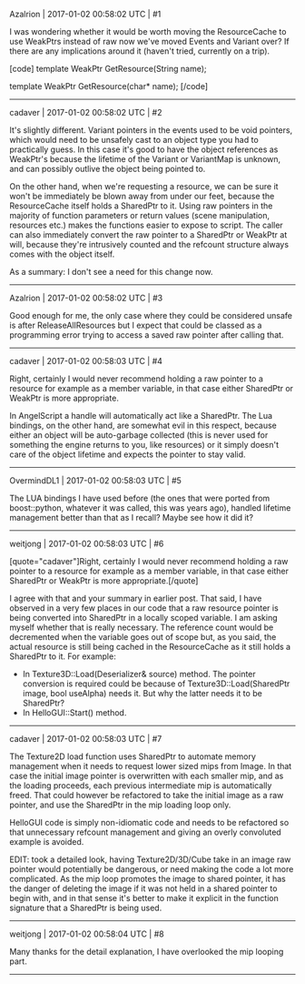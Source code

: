 Azalrion | 2017-01-02 00:58:02 UTC | #1

I was wondering whether it would be worth moving the ResourceCache to use WeakPtrs instead of raw now we've moved Events and Variant over? If there are any implications around it (haven't tried, currently on a trip).

[code]
template<typename T>
WeakPtr<T> GetResource(String name);

template<typename T>
WeakPtr<T> GetResource(char* name);
[/code]

-------------------------

cadaver | 2017-01-02 00:58:02 UTC | #2

It's slightly different. Variant pointers in the events used to be void pointers, which would need to be unsafely cast to an object type you had to practically guess. In this case it's good to have the object references as WeakPtr's because the lifetime of the Variant or VariantMap is unknown, and can possibly outlive the object being pointed to.

On the other hand, when we're requesting a resource, we can be sure it won't be immediately be blown away from under our feet, because the ResourceCache itself holds a SharedPtr to it. Using raw pointers in the majority of function parameters or return values (scene manipulation, resources etc.) makes the functions easier to expose to script. The caller can also immediately convert the raw pointer to a SharedPtr or WeakPtr at will, because they're intrusively counted and the refcount structure always comes with the object itself.

As a summary: I don't see a need for this change now.

-------------------------

Azalrion | 2017-01-02 00:58:02 UTC | #3

Good enough for me, the only case where they could be considered unsafe is after ReleaseAllResources but I expect that could be classed as a programming error trying to access a saved raw pointer after calling that.

-------------------------

cadaver | 2017-01-02 00:58:03 UTC | #4

Right, certainly I would never recommend holding a raw pointer to a resource for example as a member variable, in that case either SharedPtr or WeakPtr is more appropriate.

In AngelScript a handle will automatically act like a SharedPtr. The Lua bindings, on the other hand, are somewhat evil in this respect, because either an object will be auto-garbage collected (this is never used for something the engine returns to you, like resources) or it simply doesn't care of the object lifetime and expects the pointer to stay valid.

-------------------------

OvermindDL1 | 2017-01-02 00:58:03 UTC | #5

The LUA bindings I have used before (the ones that were ported from boost::python, whatever it was called, this was years ago), handled lifetime management better than that as I recall?  Maybe see how it did it?

-------------------------

weitjong | 2017-01-02 00:58:03 UTC | #6

[quote="cadaver"]Right, certainly I would never recommend holding a raw pointer to a resource for example as a member variable, in that case either SharedPtr or WeakPtr is more appropriate.[/quote]

I agree with that and your summary in earlier post. That said, I have observed in a very few places in our code that a raw resource pointer is being converted into SharedPtr in a locally scoped variable. I am asking myself whether that is really necessary. The reference count would be decremented when the variable goes out of scope but, as you said, the actual resource is still being cached in the ResourceCache as it still holds a SharedPtr to it. For example:
- In Texture3D::Load(Deserializer& source) method. The pointer conversion is required could be because of Texture3D::Load(SharedPtr<Image> image, bool useAlpha) needs it. But why the latter needs it to be SharedPtr?
- In HelloGUI::Start() method.

-------------------------

cadaver | 2017-01-02 00:58:03 UTC | #7

The Texture2D load function uses SharedPtr to automate memory management when it needs to request lower sized mips from Image. In that case the initial image pointer is overwritten with each smaller mip, and as the loading proceeds, each previous intermediate mip is automatically freed. That could however be refactored to take the initial image as a raw pointer, and use the SharedPtr in the mip loading loop only.

HelloGUI code is simply non-idiomatic code and needs to be refactored so that unnecessary refcount management and giving an overly convoluted example is avoided.

EDIT: took a detailed look, having Texture2D/3D/Cube take in an image raw pointer would potentially be dangerous, or need making the code a lot more complicated. As the mip loop promotes the image to shared pointer, it has the danger of deleting the image if it was not held in a shared pointer to begin with, and in that sense it's better to make it explicit in the function signature that a SharedPtr is being used.

-------------------------

weitjong | 2017-01-02 00:58:04 UTC | #8

Many thanks for the detail explanation, I have overlooked the mip looping part.

-------------------------

